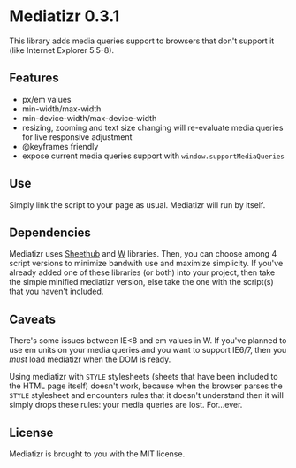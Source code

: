Mediatizr 0.3.1
===============

This library adds media queries support to browsers that don't support it (like Internet Explorer 5.5-8).

Features
--------

- px/em values
- min-width/max-width
- min-device-width/max-device-width
- resizing, zooming and text size changing will re-evaluate media queries for live responsive adjustment
- @keyframes friendly
- expose current media queries support with `window.supportMediaQueries`

Use
---

Simply link the script to your page as usual. Mediatizr will run by itself.

Dependencies
------------

Mediatizr uses [Sheethub](https://github.com/pyrsmk/Sheethub) and [W](https://github.com/pyrsmk/W) libraries. Then, you can choose among 4 script versions to minimize bandwith use and maximize simplicity. If you've already added one of these libraries (or both) into your project, then take the simple minified mediatizr version, else take the one with the script(s) that you haven't included.

Caveats
-------

There's some issues between IE<8 and em values in W. If you've planned to use em units on your media queries and you want to support IE6/7, then you _must_ load mediatizr when the DOM is ready.

Using mediatizr with `STYLE` stylesheets (sheets that have been included to the HTML page itself) doesn't work, because when the browser parses the `STYLE` stylesheet and encounters rules that it doesn't understand then it will simply drops these rules: your media queries are lost. For...ever.

License
-------

Mediatizr is brought to you with the MIT license.
